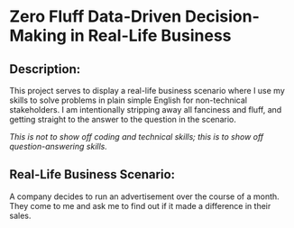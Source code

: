 # Zero Fluff Data-Driven Decision-Making in Real-Life Business

## Description:
This project serves to display a real-life business scenario where I use my skills to solve problems in plain simple English for non-technical stakeholders. I am intentionally stripping away all fanciness and fluff, and getting straight to the answer to the question in the scenario.

_This is not to show off coding and technical skills; this is to show off question-answering skills._

## Real-Life Business Scenario:
A company decides to run an advertisement over the course of a month. They come to me and ask me to find out if it made a difference in their sales.
